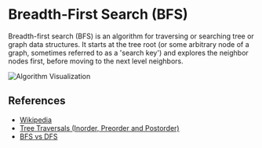 # Breadth-First Search (BFS)

Breadth-first search (BFS) is an algorithm for traversing 
or searching tree or graph data structures. It starts at
the tree root (or some arbitrary node of a graph, sometimes 
referred to as a 'search key') and explores the neighbor
nodes first, before moving to the next level neighbors.

![Algorithm Visualization](https://upload.wikimedia.org/wikipedia/commons/5/5d/Breadth-First-Search-Algorithm.gif)

## References

- [Wikipedia](https://en.wikipedia.org/wiki/Breadth-first_search)
- [Tree Traversals (Inorder, Preorder and Postorder)](https://www.geeksforgeeks.org/tree-traversals-inorder-preorder-and-postorder/)
- [BFS vs DFS](https://www.geeksforgeeks.org/bfs-vs-dfs-binary-tree/)
